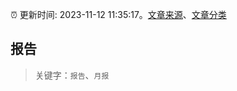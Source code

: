 :alarm_clock: 更新时间: 2023-11-12 11:35:17。[文章来源](/README.md)、[文章分类](/TAGS.md)

## 报告


> 关键字：`报告`、`月报`



